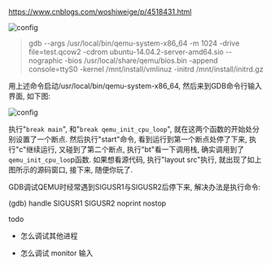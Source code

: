 https://www.cnblogs.com/woshiweige/p/4518431.html

![config](images/3.png)

>
> gdb --args /usr/local/bin/qemu-system-x86_64 -m 1024 -drive file=test.qcow2 -cdrom ubuntu-14.04.2-server-amd64.sio --nographic -bios /usr/local/share/qemu/bios.bin -append console=ttyS0 -kernel /mnt/install/vmlinuz -initrd /mnt/install/initrd.gz


用上述命令启动/usr/local/bin/qemu-system-x86_64, 然后来到GDB命令行输入界面, 如下图: 

![config](images/4.png)

执行"`break main`", 和"`break qemu_init_cpu_loop`", 就在这两个函数的开始处分别设置了一个断点. 然后执行"start"命令, 看到运行到第一个断点处停了下来, 执行"c"继续运行, 又碰到了第二个断点, 执行"bt"看一下调用栈, 确实调用到了`qemu_init_cpu_loo`p函数. 如果想看源代码, 执行"layout src"执行, 就出现了如上图所示的源码窗口, 接下来, 随便你玩了. 

GDB调试QEMU时经常遇到SIGUSR1与SIGUSR2后停下来, 解决办法是执行命令: 

(gdb) handle SIGUSR1 SIGUSR2 noprint nostop

todo

* 怎么调试其他进程

* 怎么调试 monitor 输入